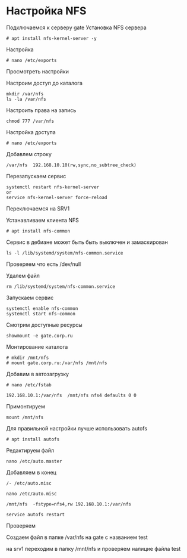# Настройка NFS
Подключаемся к серверу gate
Установка NFS сервера

```
# apt install nfs-kernel-server -y
```

Настройка

```
# nano /etc/exports
```
Просмотреть настройки

Настроим доступ до каталога

```
mkdir /var/nfs
ls -la /var/nfs
```
Настроить права на запись

```
chmod 777 /var/nfs
```

Настройка доступа

```
# nano /etc/exports
```
Добавлем строку

```
/var/nfs  192.168.10.10(rw,sync,no_subtree_check)
```

Перезапускаем сервис

```
systemctl restart nfs-kernel-server
or
service nfs-kernel-server force-reload
```

Переключаемся на SRV1

Устанавливаем клиента NFS

```
# apt install nfs-common
```

Сервис в дебиане может быть быть выключен и замаскирован

```
ls -l /lib/systemd/system/nfs-common.service
```
Проверяем что есть /dev/null

Удалем файл
```
rm /lib/systemd/system/nfs-common.service
```
Запускаем сервис

```
systemctl enable nfs-common
systemctl start nfs-common
```
Смотрим доступные ресурсы

```
showmount -e gate.corp.ru
```
Монтирование каталога
```
# mkdir /mnt/nfs
# mount gate.corp.ru:/var/nfs /mnt/nfs
```
Добавим в автозагрузку
```
# nano /etc/fstab
```
```
192.168.10.1:/var/nfs  /mnt/nfs nfs4 defaults 0 0 
```

Примонтируем
```
mount /mnt/nfs
```

Для правильной настройки лучше использовать autofs

```
# apt install autofs
```
Редактируем файл
```
nano /etc/auto.master 
```
Добавляем в конец
```
/- /etc/auto.misc
```
```
nano /etc/auto.misc
```
```
/mnt/nfs  -fstype=nfs4,rw 192.168.10.1:/var/nfs

```
```
service autofs restart
```
Проверяем

Создаем файл в папке /var/nfs на gate с названием test

на srv1 переходим в папку /mnt/nfs и проверяем налицие файла test

